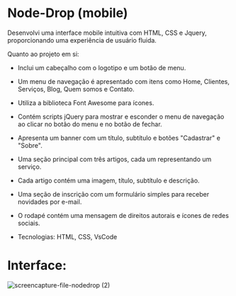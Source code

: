 # Node-Drop (mobile)
Desenvolvi uma interface mobile intuitiva com HTML, CSS e Jquery, proporcionando uma experiência de usuário fluida. 

Quanto ao projeto em si:

- Inclui um cabeçalho com o logotipo e um botão de menu.
- Um menu de navegação é apresentado com itens como Home, Clientes, Serviços, Blog, Quem somos e Contato.
- Utiliza a biblioteca Font Awesome para ícones.
- Contém scripts jQuery para mostrar e esconder o menu de navegação ao clicar no botão do menu e no botão de fechar.
- Apresenta um banner com um título, subtítulo e botões "Cadastrar" e "Sobre".
- Uma seção principal com três artigos, cada um representando um serviço.
- Cada artigo contém uma imagem, título, subtítulo e descrição.
- Uma seção de inscrição com um formulário simples para receber novidades por e-mail.
- O rodapé contém uma mensagem de direitos autorais e ícones de redes sociais.

- Tecnologias: HTML, CSS, VsCode


# Interface:
![screencapture-file-nodedrop (2)](https://github.com/gasparguilherme/Node-Drop--mobile--/assets/139807681/4889c986-b5d2-4ac0-9a7d-bc159669d3a5)

